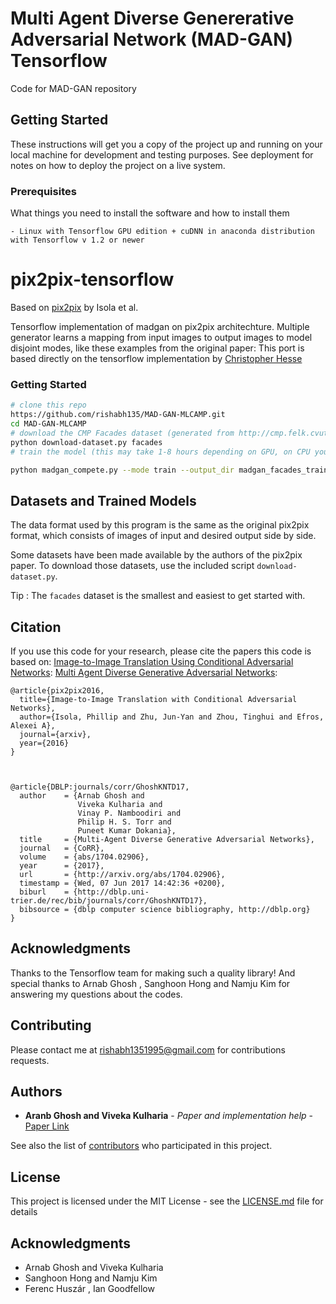 # Multi Agent Diverse Genererative Adversarial Network (MAD-GAN) Tensorflow

Code for MAD-GAN repository

## Getting Started

These instructions will get you a copy of the project up and running on your local machine for development and testing purposes. See deployment for notes on how to deploy the project on a live system.

### Prerequisites

What things you need to install the software and how to install them

```
- Linux with Tensorflow GPU edition + cuDNN in anaconda distribution with Tensorflow v 1.2 or newer
```

# pix2pix-tensorflow

Based on [pix2pix](https://phillipi.github.io/pix2pix/) by Isola et al.


Tensorflow implementation of madgan on pix2pix architechture. Multiple generator learns a mapping from input images to output images to model disjoint modes, like these examples from the original paper:
This port is based directly on the tensorflow implementation by [Christopher Hesse ](https://github.com/affinelayer/pix2pix-tensorflow)


### Getting Started

```sh
# clone this repo
https://github.com/rishabh135/MAD-GAN-MLCAMP.git
cd MAD-GAN-MLCAMP
# download the CMP Facades dataset (generated from http://cmp.felk.cvut.cz/~tylecr1/facade/)
python download-dataset.py facades
# train the model (this may take 1-8 hours depending on GPU, on CPU you will be waiting for a bit)

python madgan_compete.py --mode train --output_dir madgan_facades_train --max_epochs 200  --input_dir facades/train 

```



## Datasets and Trained Models

The data format used by this program is the same as the original pix2pix format, which consists of images of input and desired output side by side.

Some datasets have been made available by the authors of the pix2pix paper.  To download those datasets, use the included script `download-dataset.py`. 

Tip : The `facades` dataset is the smallest and easiest to get started with.


## Citation
If you use this code for your research, please cite the papers this code is based on: <a href="https://arxiv.org/pdf/1611.07004v1.pdf">Image-to-Image Translation Using Conditional Adversarial Networks</a>: <a href="https://arxiv.org/abs/1704.02906.pdf"> Multi Agent Diverse Generative Adversarial Networks</a>:

```
@article{pix2pix2016,
  title={Image-to-Image Translation with Conditional Adversarial Networks},
  author={Isola, Phillip and Zhu, Jun-Yan and Zhou, Tinghui and Efros, Alexei A},
  journal={arxiv},
  year={2016}
}



@article{DBLP:journals/corr/GhoshKNTD17,
  author    = {Arnab Ghosh and
               Viveka Kulharia and
               Vinay P. Namboodiri and
               Philip H. S. Torr and
               Puneet Kumar Dokania},
  title     = {Multi-Agent Diverse Generative Adversarial Networks},
  journal   = {CoRR},
  volume    = {abs/1704.02906},
  year      = {2017},
  url       = {http://arxiv.org/abs/1704.02906},
  timestamp = {Wed, 07 Jun 2017 14:42:36 +0200},
  biburl    = {http://dblp.uni-trier.de/rec/bib/journals/corr/GhoshKNTD17},
  bibsource = {dblp computer science bibliography, http://dblp.org}
}

```

## Acknowledgments
Thanks to the Tensorflow team for making such a quality library!  And special thanks to Arnab Ghosh , Sanghoon Hong and Namju Kim for answering my questions about the codes.


## Contributing

Please contact me at rishabh1351995@gmail.com for contributions requests. 

## Authors

* **Aranb Ghosh and Viveka Kulharia** - *Paper and implementation help* - [Paper Link](https://github.com/arnabgho)

See also the list of [contributors](https://github.com/your/project/contributors) who participated in this project.

## License

This project is licensed under the MIT License - see the [LICENSE.md](LICENSE.md) file for details

## Acknowledgments

* Arnab Ghosh and Viveka Kulharia
* Sanghoon Hong and Namju Kim
* Ferenc Huszár , Ian Goodfellow
